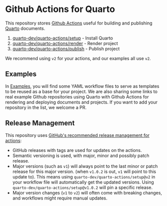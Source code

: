 # Github Actions for Quarto

This repository stores [Github Actions](https://github.com/features/actions) useful for building and publishing [Quarto](https://quarto.org/) documents.

1. [quarto-dev/quarto-actions/setup](https://github.com/quarto-dev/quarto-actions/tree/main/setup) - Install Quarto
2. [quarto-dev/quarto-actions/render](https://github.com/quarto-dev/quarto-actions/tree/main/render) - Render project
3. [quarto-dev/quarto-actions/publish](https://github.com/quarto-dev/quarto-actions/tree/main/publish) - Publish project

We recommend using `v2` for your actions, and our examples all use `v2`.

## Examples

In [Examples](./examples), you will find some YAML workflow files to serve as templates to be reused as a base for your project. We are also sharing some links to real example Github repositories using Quarto with Github Actions for rendering and deploying documents and projects. If you want to add your repository in the list, we welcome a PR.

## Release Management

This repository uses [GitHub's recommended release management for actions](https://docs.github.com/en/actions/creating-actions/about-custom-actions#using-release-management-for-actions): 

* GitHub releases with tags are used for updates on the actions. 
* Semantic versioning is used, with major, minor and possibly patch release. 
* Major versions (such as `v1`) will always point to the last minor or patch release for this major version. (when `v1.0.2` is out, `v1` will point to this update to). This means using `quarto-dev/quarto-actions/setup@v2` in your workflow file will automatically get the updated versions. Using `quarto-dev/quarto-actions/setup@v1.0.2` will pin a specific release.
* Major version changes (`v1` to `v2`) will often come with breaking changes, and workflows might require manual updates.